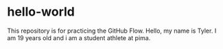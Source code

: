 # hello-world
This repository is for practicing the GitHub Flow.
Hello, my name is Tyler. I am 19 years old and i am a student athlete at pima. 
